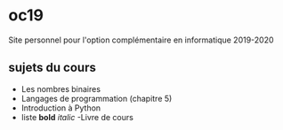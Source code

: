 # oc19
Site personnel pour l'option complémentaire en informatique 2019-2020

## sujets du cours

- Les nombres binaires
- Langages de programmation (chapitre 5)
- Introduction à Python
- liste **bold** *italic*
-Livre de cours

